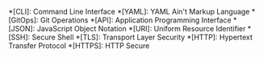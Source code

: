 <!-- Common snippets for MkDocs -->

<!-- Installation snippet -->
*[CLI]: Command Line Interface
*[YAML]: YAML Ain't Markup Language
*[GitOps]: Git Operations
*[API]: Application Programming Interface
*[JSON]: JavaScript Object Notation
*[URI]: Uniform Resource Identifier
*[SSH]: Secure Shell
*[TLS]: Transport Layer Security
*[HTTP]: Hypertext Transfer Protocol
*[HTTPS]: HTTP Secure
